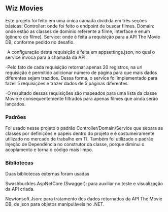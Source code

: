 ## Wiz Movies

Este projeto foi feito em uma única camada dividida em três seções básicas:
Controller: onde foi feito o endpoint de buscar filmes.
Domain: onde estão as classes de domínio referente a filme, interface e enum (gênero do filme).
Service: onde é feita a requisição para a API The Movie DB, conforme pedido no desafio.

  -A configuração desta requisição é feita em appsettings.json, no qual o service invoca para a chamada da API.
  
  -Pelo fato de cada requisição retornar apenas 20 registros, na url requisição é permitido adicionar número de página para que mais dados diferentes sejam trazidos. Dessa forma, o service foi implementado para fazer 5 requisições e trazer dados de 5 páginas diferentes.
  
  -O resultado dessas requisições são mapeados para uma lista da classe Movie e consequentemente filtrados para apenas filmes que ainda serão lançados.
  
  
### Padrões 
Foi usado nesse projeto o padrão Controller/Domain/Service que separa as classes por definições e papeis dentro do projeto e é costumeiramente utilizado no mercado de trabalho em TI. Também foi utilizado o padrão Injeção de Dependência no construtor da classe, porque diminui o acoplamento e torna o código mais limpo.

### Bibliotecas
Duas bibliotecas externas foram usadas

Swashbuckles.AspNetCore (Swagger): para auxiliar no teste e visualização da API criada.

Newtonsoft.Json: para tratamento dos dados retornados da API The Movie DB, de json para objetos manipuláveis no .NET.

